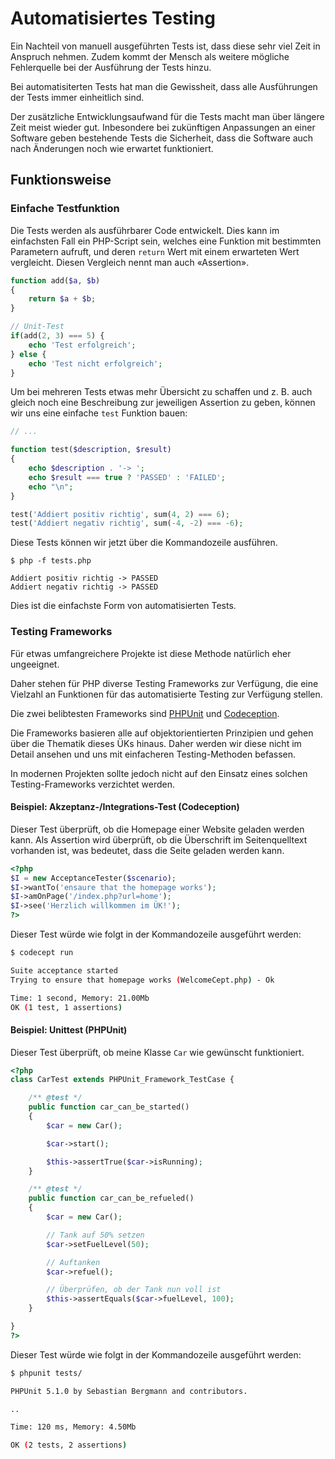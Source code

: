 # Automatisiertes Testing

Ein Nachteil von manuell ausgeführten Tests ist, dass diese sehr viel Zeit in Anspruch nehmen. Zudem kommt der Mensch als weitere mögliche Fehlerquelle bei der Ausführung der Tests hinzu.

Bei automatisiterten Tests hat man die Gewissheit, dass alle Ausführungen der Tests immer einheitlich sind. 

Der zusätzliche Entwicklungsaufwand für die Tests macht man über längere Zeit meist wieder gut. Inbesondere bei zukünftigen Anpassungen an einer Software geben bestehende Tests die Sicherheit, dass die Software auch nach Änderungen noch wie erwartet funktioniert.

## Funktionsweise

### Einfache Testfunktion

Die Tests werden als ausführbarer Code entwickelt. Dies kann im einfachsten Fall ein PHP-Script sein, welches eine Funktion mit bestimmten Parametern aufruft, und deren `return` Wert mit einem erwarteten Wert vergleicht. Diesen Vergleich nennt man auch «Assertion».

```php
function add($a, $b)
{
    return $a + $b;
}

// Unit-Test
if(add(2, 3) === 5) {
    echo 'Test erfolgreich';
} else {
    echo 'Test nicht erfolgreich';
}
```

Um bei mehreren Tests etwas mehr Übersicht zu schaffen und z. B. auch gleich noch eine Beschreibung zur jeweiligen Assertion zu geben, können wir uns eine einfache `test` Funktion bauen:

```php
// ...

function test($description, $result)
{
    echo $description . '-> ';
    echo $result === true ? 'PASSED' : 'FAILED';
    echo "\n";
}

test('Addiert positiv richtig', sum(4, 2) === 6);
test('Addiert negativ richtig', sum(-4, -2) === -6);
```

Diese Tests können wir jetzt über die Kommandozeile ausführen.

```
$ php -f tests.php

Addiert positiv richtig -> PASSED
Addiert negativ richtig -> PASSED
```


Dies ist die einfachste Form von automatisierten Tests.

### Testing Frameworks

Für etwas umfangreichere Projekte ist diese Methode natürlich eher ungeeignet. 

Daher stehen für PHP diverse Testing Frameworks zur Verfügung, die eine Vielzahl an Funktionen für das automatisierte Testing zur Verfügung stellen.

Die zwei belibtesten Frameworks sind [PHPUnit](https://phpunit.de) und [Codeception](http://codeception.com/).

Die Frameworks basieren alle auf objektorientierten Prinzipien und gehen über die Thematik dieses ÜKs hinaus. Daher werden wir diese nicht im Detail ansehen und uns mit einfacheren Testing-Methoden befassen. 

In modernen Projekten sollte jedoch nicht auf den Einsatz eines solchen Testing-Frameworks verzichtet werden.

#### Beispiel: Akzeptanz-/Integrations-Test (Codeception)

Dieser Test überprüft, ob die Homepage einer Website geladen werden kann. Als Assertion wird überprüft, ob die Überschrift im Seitenquelltext vorhanden ist, was bedeutet, dass die Seite geladen werden kann.

```php
<?php
$I = new AcceptanceTester($scenario);
$I->wantTo('ensaure that the homepage works');
$I->amOnPage('/index.php?url=home');
$I->see('Herzlich willkommen im ÜK!');
?>
```

Dieser Test würde wie folgt in der Kommandozeile ausgeführt werden:

```bash
$ codecept run

Suite acceptance started 
Trying to ensure that homepage works (WelcomeCept.php) - Ok

Time: 1 second, Memory: 21.00Mb
OK (1 test, 1 assertions)
```


#### Beispiel: Unittest (PHPUnit)

Dieser Test überprüft, ob meine Klasse `Car` wie gewünscht funktioniert.

```php
<?php
class CarTest extends PHPUnit_Framework_TestCase {

    /** @test */
    public function car_can_be_started()
    {
        $car = new Car();

        $car->start();

        $this->assertTrue($car->isRunning);
    }

    /** @test */
    public function car_can_be_refueled()
    {
        $car = new Car();

        // Tank auf 50% setzen
        $car->setFuelLevel(50);

        // Auftanken
        $car->refuel();

        // Überprüfen, ob der Tank nun voll ist
        $this->assertEquals($car->fuelLevel, 100);
    }

}
?>
```

Dieser Test würde wie folgt in der Kommandozeile ausgeführt werden:

```bash
$ phpunit tests/

PHPUnit 5.1.0 by Sebastian Bergmann and contributors.

..

Time: 120 ms, Memory: 4.50Mb

OK (2 tests, 2 assertions)
```

